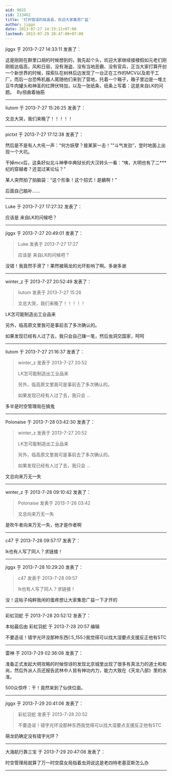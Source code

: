 ```yaml
---
aid: 9025
zid: 213462
title: '打开错误的临高县，欢迎大家集思广益'
author: jiggx
date: 2013-07-27 14:33:11+07:00
lastmod: 2013-07-29 20:47:00+07:00
---
```


jiggx 于 2013-7-27 14:33:11 发表了：

这是刚刚在群里口胡的时候想到的，我先起个头，欢迎大家继续接楼假如元老们刚刚抵达临高，风和日丽，没有海盗、没有当地恶霸、没有官兵，正当大家打算开创一个新世界的时候，探索队在树林后边发现了一台正在工作的MCV以及若干工厂，而后一台恐怖机器人尾随他们来到了营地，托着一个箱子，箱子里边是一堆土豆牛肉罐头和神圣的红牌伏特加，以及一张纸条，纸条上写着：这是来自LK的问题。  By扭曲着抽筋

---------

liutom 于 2013-7-27 15:26:25 发表了：

文总大哭，我们来晚了！！！！！

---------

pictxt 于 2013-7-27 17:12:38 发表了：

然后是不是有人大吼一声：“何方妖孽？接某家一击！”“斗气发劲”，登时地面上出现一个大坑。

干掉mcv后，这条好似北斗神拳中典狱长的大汉转头一看：“咦，大明也有了二\*\*\*纪的穿越者？还混过某论坛？”

某人突然拍了拍脑袋：“这个形象！这个招式！是鶸啊！”

后面自己脑补……

---------

Luke 于 2013-7-27 17:27:32 发表了：

应该是 来自LK的问候吧？

---------

jiggx 于 2013-7-27 20:49:01 发表了：

> Luke 发表于 2013-7-27 17:27
> 
> 应该是 来自LK的问候吧？



没错！我竟然手滑了！果然被萌龙的光环影响了啊。多谢多谢

---------

winter_z 于 2013-7-27 20:52:49 发表了：

> liutom 发表于 2013-7-27 15:26
> 
> 文总大哭，我们来晚了！！！！！



LK怎可能制造出工业品来

另外，临高原文里我可是事前去了多次确认的。

如果发现已经有人过了去，我只会自己赚一笔，然后虫洞交国家，呵呵

---------

liutom 于 2013-7-27 21:16:37 发表了：

> winter\_z 发表于 2013-7-27 20:52
> 
> LK怎可能制造出工业品来
> 
> 另外，临高原文里我可是事前去了多次确认的。
> 
> 如果发现已经有人过了去，我只会 ...



多半是时空管理局在搞鬼

---------

Polonaise 于 2013-7-28 03:42:30 发表了：

> winter\_z 发表于 2013-7-27 20:52
> 
> LK怎可能制造出工业品来
> 
> 另外，临高原文里我可是事前去了多次确认的。
> 
> 如果发现已经有人过了去，我只会 ...



文总向来万无一失

---------

winter_z 于 2013-7-28 09:10:42 发表了：

> Polonaise 发表于 2013-7-28 03:42
> 
> 文总向来万无一失



是吹牛者向来万无一失，他才是作者啊

---------

c47 于 2013-7-28 09:57:17 发表了：

lk也有人写了同人？求链接！

---------

jiggx 于 2013-7-28 10:29:20 发表了：

> c47 发表于 2013-7-28 09:57
> 
> lk也有人写了同人？求链接！



没！这帖子纯粹我闲的蛋疼想让大家集思广益一下才开的

---------

彩虹羽蛇 于 2013-7-28 20:52:12 发表了：

本帖最后由 彩虹羽蛇 于 2013-7-28 20:57 编辑 

不要造谣！错字光环没那种东西{:5\_155:}我觉得可以找大湿要点支援反正他有STC

---------

雷神 于 2013-7-29 02:36:08 发表了：

准备正式发起大明攻略的时候惊讶的发现北京城里出现了很多有真法力的道士和和尚，然后外派人员还报告武林中人皆有神功内力，能力大致在《天龙八部》里的水准。

500众惊呼：干！竟然来到了仙侠位面。

---------

jiggx 于 2013-7-29 20:41:06 发表了：

> 彩虹羽蛇 发表于 2013-7-28 20:52
> 
> 不要造谣！错字光环没那种东西我觉得可以找大湿要点支援反正他有STC



萌龙奶确定没有错字光环？

---------

大海航行靠三宝 于 2013-7-29 20:47:08 发表了：

时空管理局就算了万一时空腐女局指着虫洞说这是老四特老基亚斯怎么办

---------

